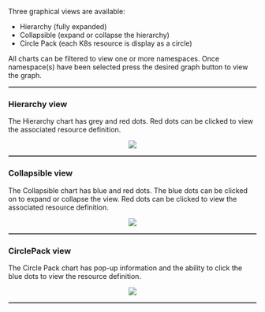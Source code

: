 
Three graphical views are available:

- Hierarchy (fully expanded)
- Collapsible (expand or collapse the hierarchy)
- Circle Pack (each K8s resource is display as a circle) 

All charts can be filtered to view one or more namespaces. Once namespace(s) have been selected press the desired graph button to view the graph.

<hr style="border:1px solid #aaaaaa">

###  Hierarchy view

The Hierarchy chart has grey and red dots.  Red dots can be clicked to view the associated resource definition.

<p align="center">
  <img style="float: center;" src="https://raw.githubusercontent.com/k8svisual/vpk-docs/master/docs/images/tab_graphicview_hierarchy.png">
</p>

<hr style="border:1px solid #aaaaaa">

###  Collapsible view


The Collapsible chart has blue and red dots.  The blue dots can be clicked on to expand or collapse the view. Red dots can be clicked to view the associated resource definition.

<p align="center">
  <img style="float: center;" src="https://raw.githubusercontent.com/k8svisual/vpk-docs/master/docs/images/tab_graphicview_collapsible.png">
</p>

<hr style="border:1px solid #aaaaaa">

###  CirclePack view

The Circle Pack chart has pop-up information and the ability to click the blue dots to view the resource definition.

<p align="center">
  <img style="float: center;" src="https://raw.githubusercontent.com/k8svisual/vpk-docs/master/docs/images/tab_graphicview_circlepack.png">
</p>


<hr style="border:1px solid #aaaaaa">